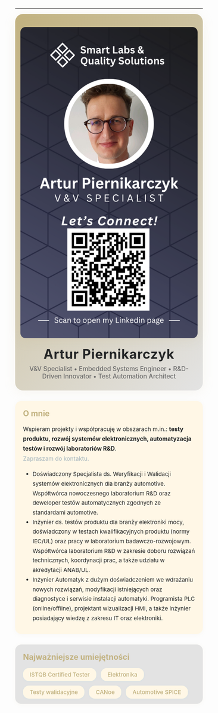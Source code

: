 ---

<div style="display:flex;align-items:center;justify-content:center;flex-direction:column;background:linear-gradient(135deg,#c2b280 0%,#e3e3e3 100%);padding:2.5em 1em 2em 1em;border-radius:1.5em;margin-bottom:2em;box-shadow:0 4px 32px 0 rgba(194,178,128,0.12);">
		<img src="/assets/img/1.png" alt="Profilowe Artur Piernikarczyk" style="width:100%;max-width:700px;height:auto;display:block;object-fit:cover;margin-bottom:1.5em;box-shadow:0 4px 32px 0 rgba(194,178,128,0.18);border-radius:1em;">
	<h1 style="margin:0;font-size:2.5em;font-weight:700;color:#232526;letter-spacing:1px;">Artur Piernikarczyk</h1>
	<div style="font-size:1.2em;color:#6c6c6c;font-weight:500;margin-top:0.5em;text-align:center;max-width:600px;">
		V&amp;V Specialist &bull; Embedded Systems Engineer &bull; R&amp;D-Driven Innovator &bull; Test Automation Architect
	</div>
</div>

<section style="max-width:800px;margin:0 auto 2em auto;padding:1.5em 1.5em 1em 1.5em;background:#fff7e6;border-radius:1.2em;box-shadow:0 2px 12px 0 rgba(194,178,128,0.08);">
	<h2 style="color:#c2b280;margin-top:0;">O mnie</h2>
	<p style="font-size:1.1em;line-height:1.7;color:#232526;">
		Wspieram projekty i współpracuję w obszarach m.in.: <b>testy produktu, rozwój systemów elektronicznych, automatyzacja testów i rozwój laboratoriów R&amp;D</b>.<br>
		<span style="color:#b2bec3;font-weight:500;">Zapraszam do kontaktu.</span>
	<ul style="font-size:1.08em;line-height:1.7;color:#232526;">
		<li>Doświadczony Specjalista ds. Weryfikacji i Walidacji systemów elektronicznych dla branży automotive. Współtwórca nowoczesnego laboratorium R&amp;D oraz deweloper testów automatycznych zgodnych ze standardami automotive.</li>
		<li>Inżynier ds. testów produktu dla branży elektroniki mocy, doświadczony w testach kwalifikacyjnych produktu (normy IEC/UL) oraz pracy w laboratorium badawczo-rozwojowym. Współtwórca laboratorium R&amp;D w zakresie doboru rozwiązań technicznych, koordynacji prac, a także udziału w akredytacji ANAB/UL.</li>
		<li>Inżynier Automatyk z dużym doświadczeniem we wdrażaniu nowych rozwiązań, modyfikacji istniejących oraz diagnostyce i serwisie instalacji automatyki. Programista PLC (online/offline), projektant wizualizacji HMI, a także inżynier posiadający wiedzę z zakresu IT oraz elektroniki.</li>
	</ul>
</section>

<section style="max-width:800px;margin:0 auto 2em auto;padding:1.5em 1.5em 1em 1.5em;background:#e3e3e3;border-radius:1.2em;box-shadow:0 2px 12px 0 rgba(194,178,128,0.08);">
	<h2 style="color:#c2b280;margin-top:0;">Najważniejsze umiejętności</h2>
	<ul style="display:flex;flex-wrap:wrap;gap:12px;list-style:none;padding:0;margin:0;">
		<li style="background:#fff7e6;color:#c2b280;padding:8px 18px;border-radius:16px;font-size:1.08em;font-weight:500;box-shadow:0 1px 6px rgba(0,198,255,0.06);">ISTQB Certified Tester</li>
		<li style="background:#fff7e6;color:#c2b280;padding:8px 18px;border-radius:16px;font-size:1.08em;font-weight:500;box-shadow:0 1px 6px rgba(0,198,255,0.06);">Elektronika</li>
		<li style="background:#fff7e6;color:#c2b280;padding:8px 18px;border-radius:16px;font-size:1.08em;font-weight:500;box-shadow:0 1px 6px rgba(0,198,255,0.06);">Testy walidacyjne</li>
		<li style="background:#fff7e6;color:#c2b280;padding:8px 18px;border-radius:16px;font-size:1.08em;font-weight:500;box-shadow:0 1px 6px rgba(0,198,255,0.06);">CANoe</li>
		<li style="background:#fff7e6;color:#c2b280;padding:8px 18px;border-radius:16px;font-size:1.08em;font-weight:500;box-shadow:0 1px 6px rgba(0,198,255,0.06);">Automotive SPICE</li>
	</ul>
</section>
